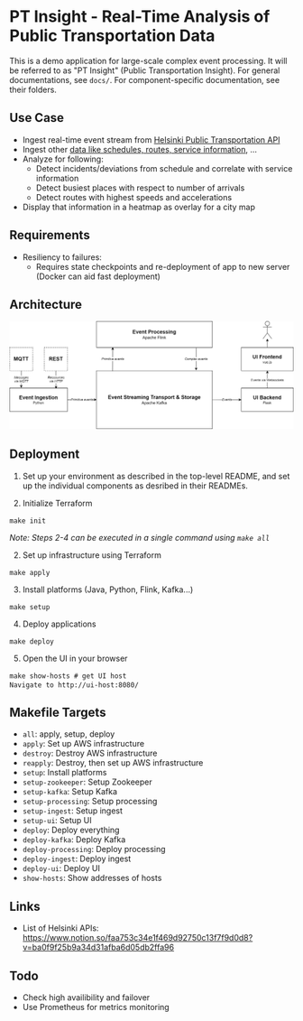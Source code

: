 # PT Insight - Real-Time Analysis of Public Transportation Data

This is a demo application for large-scale complex event processing. It will be referred to as "PT Insight" (Public Transportation Insight).
For general documentations, see `docs/`. For component-specific documentation, see their folders.

## Use Case
* Ingest real-time event stream from [Helsinki Public Transportation API](https://digitransit.fi/en/developers/apis/4-realtime-api/)
* Ingest other [data like schedules, routes, service information](https://digitransit.fi/en/developers/apis/1-routing-api/), ...
* Analyze for following:
    * Detect incidents/deviations from schedule and correlate with service information
    * Detect busiest places with respect to number of arrivals
    * Detect routes with highest speeds and accelerations
* Display that information in a heatmap as overlay for a city map


## Requirements
* Resiliency to failures:
    * Requires state checkpoints and re-deployment of app to new server (Docker can aid fast deployment)


## Architecture

![Architecture](docs/images/architecture.png)


## Deployment

1. Set up your environment as described in the top-level README, and set up the individual components as desribed in their READMEs.

1. Initialize Terraform
```
make init
```

_Note: Steps 2-4 can be executed in a single command using `make all`_

2. Set up infrastructure using Terraform
```
make apply
```

3. Install platforms (Java, Python, Flink, Kafka...)
```
make setup
```

4. Deploy applications
```
make deploy
```

5. Open the UI in your browser
```
make show-hosts # get UI host
Navigate to http://ui-host:8080/
```


## Makefile Targets

* `all`: apply, setup, deploy
* `apply`: Set up AWS infrastructure
* `destroy`: Destroy AWS infrastructure
* `reapply`: Destroy, then set up AWS infrastructure
* `setup`: Install platforms
* `setup-zookeeper`: Setup Zookeeper
* `setup-kafka`: Setup Kafka
* `setup-processing`: Setup processing
* `setup-ingest`: Setup ingest
* `setup-ui`: Setup UI
* `deploy`: Deploy everything
* `deploy-kafka`: Deploy Kafka
* `deploy-processing`: Deploy processing
* `deploy-ingest`: Deploy ingest
* `deploy-ui`: Deploy UI
* `show-hosts`: Show addresses of hosts

## Links
* List of Helsinki APIs: https://www.notion.so/faa753c34e1f469d92750c13f7f9d0d8?v=ba0f9f25b9a34d31afba6d05db2ffa96

## Todo
* Check high availibility and failover
* Use Prometheus for metrics monitoring
